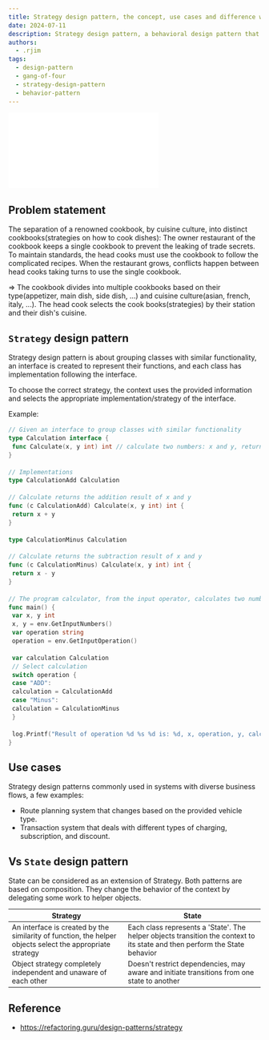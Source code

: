 ```yaml
---
title: Strategy design pattern, the concept, use cases and difference with the state design pattern
date: 2024-07-11
description: Strategy design pattern, a behavioral design pattern that denote the functionality of a family of interchangeable classes to a interface, the context, with the helper objects, selects the appropriate implementation of the interface.
authors:
  - .rjim
tags:
  - design-pattern
  - gang-of-four
  - strategy-design-pattern
  - behavior-pattern
---
```


![](assets/strategy-design-pattern.pdf)

## Problem statement
The separation of a renowned cookbook, by cuisine culture, into distinct cookbooks(strategies on how to cook dishes): The owner restaurant of the cookbook keeps a single cookbook to prevent the leaking of trade secrets. To maintain standards, the head cooks must use the cookbook to follow the complicated recipes. When the restaurant grows, conflicts happen between head cooks taking turns to use the single cookbook.

=> The cookbook divides into multiple cookbooks based on their type(appetizer, main dish, side dish, ...) and cuisine culture(asian, french, italy, ...). The head cook selects the cook books(strategies) by their station and their dish's cuisine.

## `Strategy` design pattern
Strategy design pattern is about grouping classes with similar functionality, an interface is created to represent their functions, and each class has implementation following the interface. 

To choose the correct strategy, the context uses the provided information and selects the appropriate implementation/strategy of the interface.

Example:
```go
// Given an interface to group classes with similar functionality
type Calculation interface {
 func Calculate(x, y int) int // calculate two numbers: x and y, return int result
}

// Implementations
type CalculationAdd Calculation

// Calculate returns the addition result of x and y
func (c CalculationAdd) Calculate(x, y int) int {
 return x + y
}

type CalculationMinus Calculation

// Calculate returns the subtraction result of x and y
func (c CalculationMinus) Calculate(x, y int) int {
 return x - y
}

// The program calculator, from the input operator, calculates two numbers and prints the result
func main() {
 var x, y int
 x, y = env.GetInputNumbers()
 var operation string
 operation = env.GetInputOperation()

 var calculation Calculation
 // Select calculation
 switch operation {
 case "ADD":
 calculation = CalculationAdd
 case "Minus":
 calculation = CalculationMinus
 }

 log.Printf("Result of operation %d %s %d is: %d, x, operation, y, calculation.Calculate(x, y))
}
```

## Use cases
Strategy design patterns commonly used in systems with diverse business flows, a few examples:
- Route planning system that changes based on the provided vehicle type.
- Transaction system that deals with different types of charging, subscription, and discount.


## Vs `State` design pattern
State can be considered as an extension of Strategy. Both patterns are based on composition.
They change the behavior of the context by delegating some work to helper objects. 

| Strategy | State |
| ----------- | ----------- |
| An interface is created by the similarity of function, the helper objects select the appropriate strategy | Each class represents a 'State'. The helper objects transition the context to its state and then perform the State behavior |
| Object strategy completely independent and unaware of each other | Doesn't restrict dependencies, may aware and initiate transitions from one state to another |

## Reference
- https://refactoring.guru/design-patterns/strategy

